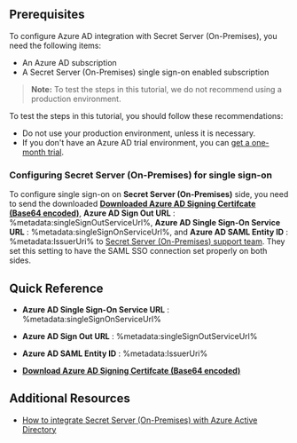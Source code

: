 ## Prerequisites

To configure Azure AD integration with Secret Server (On-Premises), you need the following items:

- An Azure AD subscription
- A Secret Server (On-Premises) single sign-on enabled subscription

> **Note:**
> To test the steps in this tutorial, we do not recommend using a production environment.

To test the steps in this tutorial, you should follow these recommendations:

- Do not use your production environment, unless it is necessary.
- If you don't have an Azure AD trial environment, you can [get a one-month trial](https://azure.microsoft.com/pricing/free-trial/).

### Configuring Secret Server (On-Premises) for single sign-on

To configure single sign-on on **Secret Server (On-Premises)** side, you need to send the downloaded **[Downloaded Azure AD Signing Certifcate (Base64 encoded)](%metadata:certificateDownloadBase64Url%)**, **Azure AD Sign Out URL** : %metadata:singleSignOutServiceUrl%, **Azure AD Single Sign-On Service URL** : %metadata:singleSignOnServiceUrl%, and **Azure AD SAML Entity ID** : %metadata:IssuerUri% to [Secret Server (On-Premises) support team](https://thycotic.force.com/support/s/). They set this setting to have the SAML SSO connection set properly on both sides.

## Quick Reference

* **Azure AD Single Sign-On Service URL** : %metadata:singleSignOnServiceUrl%

* **Azure AD Sign Out URL** : %metadata:singleSignOutServiceUrl%

* **Azure AD SAML Entity ID** : %metadata:IssuerUri%

* **[Download Azure AD Signing Certifcate (Base64 encoded)](%metadata:certificateDownloadBase64Url%)**

## Additional Resources

* [How to integrate Secret Server (On-Premises) with Azure Active Directory](https://docs.microsoft.com/en-us/azure/active-directory/active-directory-saas-secretserver-on-premises-tutorial)
